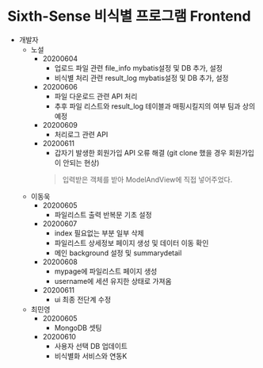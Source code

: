 # Sixth-Sense 비식별 프로그램 Frontend
- 개발자
    - 노설
        + 20200604 
            + 업로드 파일 관련 file_info mybatis설정 및 DB 추가, 설정
            + 비식별 처리 관련 result_log mybatis설정 및 DB 추가, 설정
        + 20200606
            + 파일 다운로드 관련 API 처리 
            + 추후 파일 리스트와 result_log 테이블과 매핑시킬지의 여부 팀과 상의 예정
        + 20200609
            + 처리로그 관련 API
        + 20200611
            + 갑자기 발생한 회원가입 API 오류 해결 (git clone 했을 경우 회원가입이 안되는 현상)
            > 입력받은 객체를 받아 ModelAndView에 직접 넣어주었다.
    - 이동욱
        + 20200605
            + 파일리스트 출력 반복문 기초 설정
        + 20200607
            + index 필요없는 부분 일부 삭제
            + 파일리스트 상세정보 페이지 생성 및 데이터 이동 확인
            + 메인 background 설정 및 summarydetail 
        + 20200608
            + mypage에 파일리스트 페이지 생성
            + username에 세션 유지한 상태로 가져옴  
        + 20200611
            + ui 최종 전단계 수정
    - 최민영
        + 20200605
            + MongoDB 셋팅
        + 20200610
            + 사용자 선택 DB 업데이트
            + 비식별화 서비스와 연동K
    
